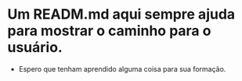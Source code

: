 # Um READM.md aqui sempre ajuda para mostrar o caminho para o usuário.
* Espero que tenham aprendido alguma coisa para sua formação.
